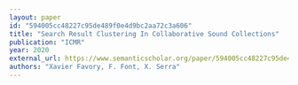 ```yaml
---
layout: paper
id: "594005cc48227c95de489f0e4d9bc2aa72c3a606"
title: "Search Result Clustering In Collaborative Sound Collections"
publication: "ICMR"
year: 2020
external_url: https://www.semanticscholar.org/paper/594005cc48227c95de489f0e4d9bc2aa72c3a606
authors: "Xavier Favory, F. Font, X. Serra"
---
```

